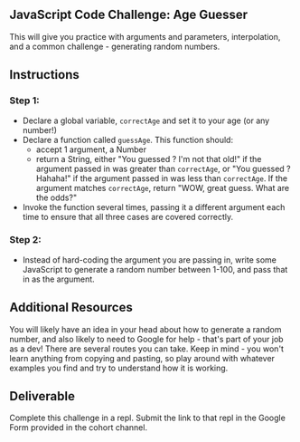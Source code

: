 ## JavaScript Code Challenge: Age Guesser

This will give you practice with arguments and parameters, interpolation, and a common challenge - generating random numbers.

## Instructions

### Step 1:

* Declare a global variable, `correctAge` and set it to your age (or any number!)
* Declare a function called `guessAge`. This function should:
  - accept 1 argument, a Number
  - return a String, either "You guessed <parameter>? I'm not that old!" if the argument passed in was greater than `correctAge`, or "You guessed <parameter>? Hahaha!" if the argument passed in was less than `correctAge`. If the argument matches `correctAge`, return "WOW, great guess. What are the odds?"
* Invoke the function several times, passing it a different argument each time to ensure that all three cases are covered correctly.

### Step 2:

* Instead of hard-coding the argument you are passing in, write some JavaScript to generate a random number between 1-100, and pass that in as the argument.

## Additional Resources

You will likely have an idea in your head about how to generate a random number, and also likely to need to Google for help - that's part of your job as a dev! There are several routes you can take. Keep in mind - you won't learn anything from copying and pasting, so play around with whatever examples you find and try to understand how it is working.

## Deliverable

Complete this challenge in a repl. Submit the link to that repl in the Google Form provided in the cohort channel.
